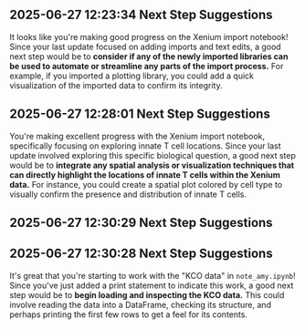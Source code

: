## 2025-06-27 12:23:34 Next Step Suggestions 

It looks like you're making good progress on the Xenium import notebook! Since your last update focused on adding imports and text edits, a good next step would be to **consider if any of the newly imported libraries can be used to automate or streamline any parts of the import process.** For example, if you imported a plotting library, you could add a quick visualization of the imported data to confirm its integrity.

## 2025-06-27 12:28:01 Next Step Suggestions 

You're making excellent progress with the Xenium import notebook, specifically focusing on exploring innate T cell locations. Since your last update involved exploring this specific biological question, a good next step would be to **integrate any spatial analysis or visualization techniques that can directly highlight the locations of innate T cells within the Xenium data.** For instance, you could create a spatial plot colored by cell type to visually confirm the presence and distribution of innate T cells.

## 2025-06-27 12:30:29 Next Step Suggestions 

## 2025-06-27 12:30:28 Next Step Suggestions

It's great that you're starting to work with the "KCO data" in `note_amy.ipynb`! Since you've just added a print statement to indicate this work, a good next step would be to **begin loading and inspecting the KCO data.** This could involve reading the data into a DataFrame, checking its structure, and perhaps printing the first few rows to get a feel for its contents.

